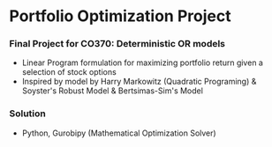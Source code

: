 ﻿# Portfolio Optimization Project 
### Final Project for CO370: Deterministic OR models
- Linear Program formulation for maximizing portfolio return given a selection of stock options
- Inspired by model by Harry Markowitz (Quadratic Programing) & Soyster's Robust Model & Bertsimas-Sim's Model
### Solution 
- Python, Gurobipy (Mathematical Optimization Solver)

 
